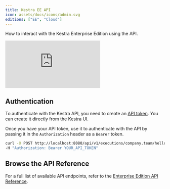 ```yaml
---
title: Kestra EE API
icon: assets/docs/icons/admin.svg
editions: ["EE", "Cloud"]
---
```


How to interact with the Kestra Enterprise Edition using the API.

<div class="video-container">
  <iframe src="https://www.youtube.com/embed/uf-b7r_38Zk?si=Fd1MAK8bQIz0wr44" title="YouTube video player" frameborder="0" allow="accelerometer; autoplay; clipboard-write; encrypted-media; gyroscope; picture-in-picture; web-share" referrerpolicy="strict-origin-when-cross-origin" allowfullscreen></iframe>
</div>

## Authentication

To authenticate with the Kestra API, you need to create an [API token](../../06.enterprise/03.auth/api-tokens.md). You can create it directly from the Kestra UI.

Once you have your API token, use it to authenticate with the API by passing it in the `Authorization` header as a `Bearer` token.

```bash
curl -X POST http://localhost:8080/api/v1/executions/company.team/hello_world \
-H "Authorization: Bearer YOUR_API_TOKEN"
```

## Browse the API Reference

For a full list of available API endpoints, refer to the [Enterprise Edition API Reference](../../api-reference/enterprise.md).
